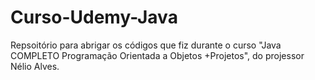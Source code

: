# Curso-Udemy-Java
Repsoitório para abrigar os códigos que fiz durante o curso "Java COMPLETO Programação Orientada a Objetos +Projetos", do projessor Nélio Alves.
